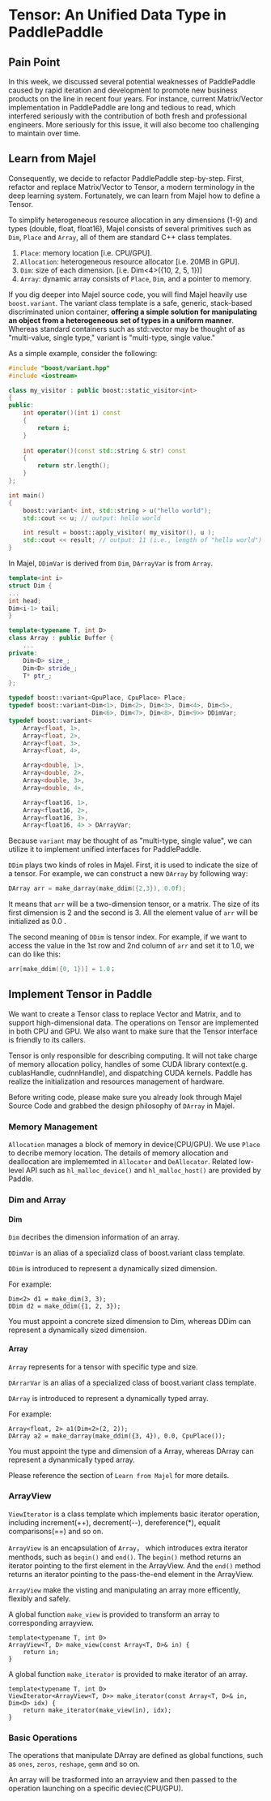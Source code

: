# Tensor: An Unified Data Type in PaddlePaddle

## Pain Point

In this week, we discussed several potential weaknesses of PaddlePaddle caused by rapid iteration and development to promote new business products on the line in recent four years. For instance, current Matrix/Vector implementation in PaddlePaddle are long and tedious to read, which interfered seriously with the contribution of both fresh and professional engineers. More seriously for this issue, it will also become too challenging to maintain over time.


## Learn from Majel

Consequently, we decide to refactor PaddlePaddle step-by-step. First, refactor and replace Matrix/Vector to Tensor, a modern terminology in the deep learning system. Fortunately, we can learn from Majel how to define a Tensor.

To simplify heterogeneous resource allocation in any dimensions (1-9) and types (double, float, float16), Majel consists of several primitives such as `Dim`, `Place` and `Array`, all of them are standard C++ class templates.

1. `Place`: memory location [i.e. CPU/GPU].
2. `Allocation`: heterogeneous resource allocator [i.e. 20MB in GPU].
3. `Dim`: size of each dimension. [i.e. Dim<4>({10, 2, 5, 1})]
4. `Array`: dynamic array consists of `Place`, `Dim`, and a pointer to memory.

If you dig deeper into Majel source code, you will find Majel heavily use `boost.variant`. The variant class template is a safe, generic, stack-based discriminated union container, **offering a simple solution for manipulating an object from a heterogeneous set of types in a uniform manner**. Whereas standard containers such as std::vector may be thought of as "multi-value, single type," variant is "multi-type, single value."

As a simple example, consider the following:

```c++
#include "boost/variant.hpp"
#include <iostream>

class my_visitor : public boost::static_visitor<int>
{
public:
    int operator()(int i) const
    {
        return i;
    }
    
    int operator()(const std::string & str) const
    {
        return str.length();
    }
};

int main()
{
    boost::variant< int, std::string > u("hello world");
    std::cout << u; // output: hello world

    int result = boost::apply_visitor( my_visitor(), u );
    std::cout << result; // output: 11 (i.e., length of "hello world")
}
```

In Majel, `DDimVar` is derived from `Dim`, `DArrayVar` is from `Array`.

```c++
template<int i>
struct Dim {
...    
int head;
Dim<i-1> tail;
}
```

```c++
template<typename T, int D>
class Array : public Buffer {
    ...
private:
    Dim<D> size_;
    Dim<D> stride_;
    T* ptr_;
};
```

```c++
typedef boost::variant<GpuPlace, CpuPlace> Place;
typedef boost::variant<Dim<1>, Dim<2>, Dim<3>, Dim<4>, Dim<5>,
                       Dim<6>, Dim<7>, Dim<8>, Dim<9>> DDimVar;
typedef boost::variant<
    Array<float, 1>,
    Array<float, 2>,
    Array<float, 3>,
    Array<float, 4>,

    Array<double, 1>,
    Array<double, 2>,
    Array<double, 3>,
    Array<double, 4>,

    Array<float16, 1>,
    Array<float16, 2>,
    Array<float16, 3>,
    Array<float16, 4> > DArrayVar;
```

Because `variant` may be thought of as "multi-type, single value", we can utilize it to implement unified interfaces for PaddlePaddle.

`DDim` plays two kinds of roles in Majel. First, it is used to indicate the size of a tensor. For example, we can construct a new `DArray` by following way:
 
 ```c++
 DArray arr = make_darray(make_ddim({2,3}), 0.0f);
 ```
 It means that `arr` will be a two-dimension tensor, or a matrix. The size of its first dimension is 2 and the second is 3. All the element value of `arr` will be initialized as 0.0 .
 
 The second meaning of `DDim` is tensor index. For example, if we want to access the value in the 1st row and 2nd column of `arr` and set it to 1.0, we can do like this:

 ```c++
 arr[make_ddim({0, 1})] = 1.0；
 ```

## Implement Tensor in Paddle

We want to create a Tensor class to replace Vector and Matrix, and to support high-dimensional data. The operations on Tensor are implemented in both CPU and GPU. We also want to make sure that the Tensor interface is friendly to its callers.

Tensor is only responsible for describing computing. It will not take charge of memory allocation policy, handles of some CUDA library context(e.g. cublasHandle, cudnnHandle), and dispatching CUDA kernels. Paddle has realize the initialization and resources management of hardware.

Before writing code, please make sure you already look through Majel Source Code and grabbed the design philosophy of `DArray` in Majel.


### Memory Management
`Allocation` manages a block of memory in device(CPU/GPU). We use `Place` to decribe memory location. The details of memory allocation and deallocation are implememted in `Allocator` and `DeAllocator`. Related low-level API such as `hl_malloc_device()` and `hl_malloc_host()` are provided by Paddle.

### Dim and Array
#### Dim

`Dim` decribes the dimension information of an array.

`DDimVar` is an alias of a specializd class of boost.variant class template.

`DDim` is introduced to represent a dynamically sized dimension.

For example:

```
Dim<2> d1 = make_dim(3, 3);
DDim d2 = make_ddim({1, 2, 3});
```

You must appoint a concrete sized dimension to Dim, whereas DDim can represent a dynamically sized dimension.
#### Array

`Array` represents for a tensor with specific type and size.

`DArrarVar` is an alias of a specialized class of boost.variant class template.

`DArray` is introduced to represent a dynamically typed array.

For example:

```
Array<float, 2> a1(Dim<2>(2, 2));
DArray a2 = make_darray(make_ddim({3, 4}), 0.0, CpuPlace());
```

You must appoint the type and dimension of a Array, whereas DArray can represent a dynanmically typed array.


Please reference the section of `Learn from Majel` for more details.

### ArrayView

`ViewIterator` is a class template which implements basic iterator operation, including increment(++), decrement(--), dereference(*), equalit comparisons(==) and so on.

`ArrayView` is an encapsulation of `Array`， which introduces extra iterator menthods, such as `begin()` and `end()`. The `begin()` method returns an iterator pointing to the first element in the ArrayView. And the `end()` method returns an iterator pointing to the pass-the-end element in the ArrayView.

`ArrayView` make the visting and manipulating an array more efficently, flexibly and safely.


A global function `make_view` is provided to transform an array to corresponding arrayview.

```
template<typename T, int D>
ArrayView<T, D> make_view(const Array<T, D>& in) {
    return in;
}
```

A global function `make_iterator` is provided to make iterator of an array.

```
template<typename T, int D>
ViewIterator<ArrayView<T, D>> make_iterator(const Array<T, D>& in, Dim<D> idx) {
    return make_iterator(make_view(in), idx);
}
```

### Basic Operations

The operations that manipulate DArray are defined as global functions, such as `ones`, `zeros`, `reshape`, `gemm` and so on.

An array will be trasformed into an arrayview and then passed to the operation launching on a specific deviec(CPU/GPU).
